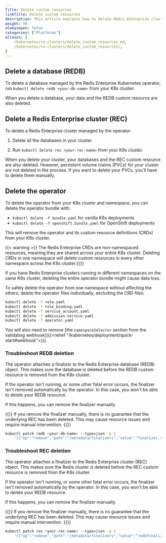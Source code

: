 ```yaml
---
Title: Delete custom resources
linkTitle: Delete custom resources
description: This article explains how to delete Redis Enterprise clusters and Redis Enterprise databases from your Kubernetes environment.
weight: 90
alwaysopen: false
categories: ["Platforms"]
aliases: [
    /kubernetes/re-clusters/delete_custom_resources.md,
    /kubernetes/re-clusters/delete_custom_resources/,
]
---
```


## Delete a database (REDB)

To delete a database managed by the Redis Enterprise Kubernetes operator, run `kubectl delete redb <your-db-name>` from your K8s cluster.

When you delete a database, your data and the REDB custom resource are also deleted.

## Delete a Redis Enterprise cluster (REC)

To delete a Redis Enterprise cluster managed by the operator:

1. Delete all the databases in your cluster.

1. Run `kubectl delete rec <your-rec-name>` from your K8s cluster.

When you delete your cluster, your databases and the REC custom resource are also deleted. However, persistent volume claims (PVCs) for your cluster are not deleted in the process. If you want to delete your PVCs, you'll have to delete them manually.

## Delete the operator

To delete the operator from your K8s cluster and namespace, you can delete the operator bundle with:

- `kubectl delete -f bundle.yaml` for vanilla K8s deployments
- `kubectl delete -f openshift.bundle.yaml` for OpenShift deployments 

This will remove the operator and its custom resource definitions (CRDs) from your K8s cluster.

{{< warning >}} The Redis Enterprise CRDs are non-namespaced resources, meaning they are shared across your entire K8s cluster. Deleting CRDs in one namespace will delete custom resources in every other namespace across the K8s cluster.{{</warning>}}

If you have Redis Enterprise clusters running in different namespaces on the same K8s cluster, deleting the entire operator bundle might cause data loss.

To safely delete the operator from one namespace without affecting the others, delete the operator files individually, excluding the CRD files:

```sh
kubectl delete -f role.yaml
kubectl delete -f role_binding.yaml
kubectl delete -f service_account.yaml
kubectl delete -f admission-service.yaml
kubectl delete -f operator.yaml
```

You will also need to remove [the `namespaceSelector` section from the validating webhook]({{<relref "/kubernetes/deployment/quick-start#webhook">}}).

### Troubleshoot REDB deletion

The operator attaches a finalizer to the Redis Enterprise database (REDB) object. This makes sure the database is deleted before the REDB custom resource is removed from the K8s cluster.

If the operator isn't running, or some other fatal error occurs, the finalizer isn't removed automatically by the operator. In this case, you won't be able to delete your REDB resource.

If this happens, you can remove the finalizer manually.

{{<warning>}} If you remove the finalizer manually, there is no guarantee that the underlying REC has been deleted. This may cause resource issues and require manual intervention. {{</warning>}}

```sh
kubectl patch redb <your-db-name> --type=json -p \
    '[{"op":"remove","path":"/metadata/finalizers","value":"finalizer.redisenterprisedatabases.app.redislabs.com"}]'
```

### Troubleshoot REC deletion

The operator attaches a finalizer to the Redis Enterprise cluster (REC) object. This makes sure the Redis cluster is deleted before the REC custom resource is removed from the K8s cluster.

If the operator isn't running, or some other fatal error occurs, the finalizer isn't removed automatically by the operator. In this case, you won't be able to delete your REDB resource.

If this happens, you can remove the finalizer manually.

{{<warning>}} If you remove the finalizer manually, there is no guarantee that the underlying REC has been deleted. This may cause resource issues and require manual intervention. {{</warning>}}

```sh
kubectl patch rec <your-rec-name> --type=json -p \
    '[{"op":"remove","path":"/metadata/finalizers","value":"redbfinalizer.redisenterpriseclusters.app.redislabs.com"}]'
```